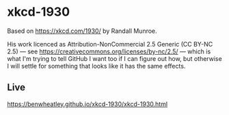 # xkcd-1930

Based on https://xkcd.com/1930/ by Randall Munroe.

His work licenced as Attribution-NonCommercial 2.5 Generic (CC BY-NC 2.5) — see https://creativecommons.org/licenses/by-nc/2.5/ — which is what I'm trying to tell GitHub I want too if I can figure out how, but otherwise I will settle for something that looks like it has the same effects.

## Live

https://benwheatley.github.io/xkcd-1930/xkcd-1930.html

